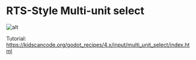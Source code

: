 # RTS-Style Multi-unit select

![alt](http://kidscancode.org/godot_recipes/4.x/img/multi_unit_01.gif)

Tutorial:
https://kidscancode.org/godot_recipes/4.x/input/multi_unit_select/index.html
